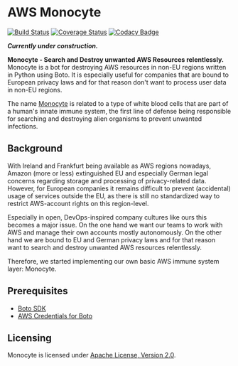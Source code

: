 # AWS Monocyte
[![Build Status](https://api.travis-ci.org/ImmobilienScout24/aws-monocyte.svg?branch=master)](https://travis-ci.org/ImmobilienScout24/aws-monocyte)
[![Coverage Status](https://coveralls.io/repos/ImmobilienScout24/aws-monocyte/badge.svg)](https://coveralls.io/r/ImmobilienScout24/aws-monocyte)
[![Codacy Badge](https://www.codacy.com/project/badge/ab632d7511e14a7ebfd47a797ced7b62)](https://www.codacy.com/public/jan_1691/aws-monocyte_2)

**_Currently under construction._**

**Monocyte - Search and Destroy unwanted AWS Resources relentlessly.**
Monocyte is a bot for destroying AWS resources in non-EU regions written in Python using Boto.
It is especially useful for companies that are bound to European privacy laws and for that reason don't want to process user data in non-EU regions.

The name [Monocyte](https://en.wikipedia.org/wiki/Monocyte) is related to a type of white blood cells that are part of a human's innate immune system, the first line of defense being responsible for searching and destroying alien organisms to prevent unwanted infections.

## Background
With Ireland and Frankfurt being available as AWS regions nowadays, Amazon (more or less) extinguished 
EU and especially German legal concerns regarding storage and processing of privacy-related data.
However, for European companies it remains difficult to prevent (accidental) usage of services outside the EU, 
as there is still no standardized way to restrict AWS-account rights on this region-level.

Especially in open, DevOps-inspired company cultures like ours this becomes a major issue. 
On the one hand we want our teams to work with AWS and manage their own accounts mostly autonomously.
On the other hand we are bound to EU and German privacy laws and for that reason want to search and destroy 
unwanted AWS resources relentlessly.

Therefore, we started implementing our own basic AWS immune system layer: Monocyte.

## Prerequisites
- [Boto SDK](http://docs.pythonboto.org/en/latest/getting_started.html)
- [AWS Credentials for Boto](http://docs.pythonboto.org/en/latest/boto_config_tut.html#credentials)

## Licensing 
Monocyte is licensed under [Apache License, Version 2.0](https://github.com/ImmobilienScout24/aws-monocyte/blob/master/LICENSE.txt).